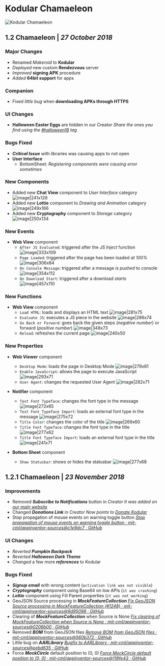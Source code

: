 # Kodular Chamaeleon

![Kodular Chamaeleon](https://assets.kodular.io/images/creator/versions/chamaeleon.png)

## 1.2 Chamaeleon   \|   _27 October 2018_

### Major Changes

- Renamed _Makeroid_ to **Kodular**
- _Deployed_ new custom **Rendezvous** server
- _Improved_ **signing APK** procedure
- _Added_ **64bit support** for apps

### Companion

- Fixed _little bug_ when **downloading APKs through HTTPS**

### UI Changes

- **Halloween Easter Eggs** are hidden in our Creator
  _Share the ones you find using the [#halloween18](https://community.kodular.io/tags/halloween18) tag_

### Bugs Fixed

- **_Critical Issue_** with libraries was causing apps to not open
- **User Interface**
	- BottomSheet: _Registering components were causing error sometimes_

### New Components

- Added new **Chat View** component to _User Interface_ category
	![image|241x128](https://kodular-community.s3.dualstack.eu-west-1.amazonaws.com/original/2X/f/f91a33fb718e72ea13bf7279cc5816c97338eb8f.png)
- Added new **Lottie** component to _Drawing and Animation_ category
	![image|249x166](https://kodular-community.s3.dualstack.eu-west-1.amazonaws.com/original/2X/5/5d2d608dd60e1b1afbf8387aec181f980d121c82.png)
- Added new **Cryptography** component to _Storage_ category
	![image|250x134](https://kodular-community.s3.dualstack.eu-west-1.amazonaws.com/original/2X/0/0b15f0e7dadf742f2545f6cb2d9ae256c6a5fc6c.png)

### New Events

- **Web View** component
	- `After JS Evaluated`: triggered after the _JS Inject_ function
		![image|333x109](https://kodular-community.s3.dualstack.eu-west-1.amazonaws.com/original/2X/a/a02dc885521723d55d4308a743b3334506150486.png)
	- `Page Loaded`: triggered after the page has been loaded _at 100%_
		![image|306x84](https://kodular-community.s3.dualstack.eu-west-1.amazonaws.com/original/2X/b/ba78ac720c76fb1ed2db673432c9310258efddab.png)
  	- `On Console Message`: triggered after a message _is pushed_ to console
		![image|354x112](https://kodular-community.s3.dualstack.eu-west-1.amazonaws.com/original/2X/c/c2785d28b860ab20585c00ae792103c7e3f71403.png)
  	- `On Download Start`: triggered after a download _starts_
		![image|457x110](https://kodular-community.s3.dualstack.eu-west-1.amazonaws.com/original/2X/0/0edbaef5ad2c35813998895ddd2ffbea921b7c2f.png)


### New Functions

- **Web View** component
	- `Load HTML`: loads and displays an HTML text
		![image|281x75](https://kodular-community.s3.dualstack.eu-west-1.amazonaws.com/original/2X/0/05a8e6e8286d3a61930e183ac7b6dfd6fe621700.png)
	- `Evaluate JS`: executes a JS piece in the website
		![image|286x74](https://kodular-community.s3.dualstack.eu-west-1.amazonaws.com/original/2X/2/2fb51e32014d3eb8cce900fb469d411802a90f17.png)
	- `Go Back or Forward`: goes back the given steps (_negative number_) or forward (_positive number_)
		![image|348x73](https://kodular-community.s3.dualstack.eu-west-1.amazonaws.com/original/2X/7/7fffa43ecf35e0a10e940f395e017d565adf5fd1.png)
	- `Reload`: refreshes the current page
		![image|240x50](https://kodular-community.s3.dualstack.eu-west-1.amazonaws.com/original/2X/5/574eb27c479c7ab507ce9f2b96b02015917dd34c.png)

### New Properties

- **Web Viewer** component
	- `Desktop Mode`: loads the page in Desktop Mode
		![image|279x61](https://kodular-community.s3.dualstack.eu-west-1.amazonaws.com/original/2X/5/54cb6cbe50692accbce40d9e6c7e1463657285c1.png)
	- `Enable JavaScript`: allows the page to execute JavaScript
		![image|293x71](https://kodular-community.s3.dualstack.eu-west-1.amazonaws.com/original/2X/6/61fbfd2096492ea780e6259d255867577c8fcfbd.png)
	- `User Agent`: changes the requested User Agent
		![image|282x71](https://kodular-community.s3.dualstack.eu-west-1.amazonaws.com/original/2X/8/8dd5f9c7d7a6b83ccb0b14eabbc810dc04a9e94c.png)

- **Notifier** component
	- `Text Font Typeface`: changes the font type in the message
		![image|272x65](https://kodular-community.s3.dualstack.eu-west-1.amazonaws.com/original/2X/4/42c9c966a8f755a703f8a31a4772abc4b95d2db8.png)
	- `Text Font Typeface Import`: loads an external font type in the message
		![image|275x72](https://kodular-community.s3.dualstack.eu-west-1.amazonaws.com/original/2X/a/ad8d6b7e385701d561949ebdee36af953b053314.png)
	- `Title Color`: changes the color of the title
		![image|269x60](https://kodular-community.s3.dualstack.eu-west-1.amazonaws.com/original/2X/8/88481643b5e99f3e1d208c38ce2688519e11a6a2.png)
	- `Title Font Typeface`: changes the font type in the title
		![image|277x62](https://kodular-community.s3.dualstack.eu-west-1.amazonaws.com/original/2X/f/f1ad1162cf1dfc09153b8c0019b4674017eeb9da.png)
	- `Title Font Typeface Import`: loads an external font type in the title
		![image|241x71](https://kodular-community.s3.dualstack.eu-west-1.amazonaws.com/original/2X/6/61f008bfd75ca53356abd1f8f35ad000c7cf9e3f.png)

- **Bottom Sheet** component
	- `Show Statusbar`: shows or hides the statusbar
		![image|277x68](https://kodular-community.s3.dualstack.eu-west-1.amazonaws.com/original/2X/e/ec1ec3e961fda565179256794eab3f8370e42c9b.png)

## 1.2.1 Chamaeleon   \|   _23 November 2018_

### Improvements

- Removed **_Subscribe to Notifications_** button in _Creator_
	_It was added on [our main website](https://www.kodular.io)_
- Changed **_Donations Link_** in _Creator_
	_Now points to [Donate Kodular](https://www.kodular.io/donate)_
- Stop propagation of mouse events on warning toggle button
	_[Stop propagation of mouse events on warning toggle button · mit-cml/appinventor-sources@c1e9dc7 · GitHub](https://github.com/mit-cml/appinventor-sources/commit/c1e9dc7e38600eb702373cf3d78c896508a9eb98)_

### UI Changes

- _Reverted_ **_Pumpkin Backpack_**
- _Reverted_ **_Halloween Dark Theme_**
- _Changed_ a few more **_references_** to Kodular

### Bugs Fixed

- **_Signup email_** with wrong content (`activation link was not visible`)
- **_Cryptography_** component using Base64 on low APIs (`it was crashing`)
- **_Lottie_** component using Fill Parent properties (`it was not working`)
- GeoJSON Source processing in **_MockFeatureCollection_**
	_[Fix GeoJSON Source processing in MockFeatureCollection (#1248) · mit-cml/appinventor-sources@9d95098 · GitHub](https://github.com/mit-cml/appinventor-sources/commit/9d95098654ff5d6e02dfb462a7dd125163d0e277)_
- Clearing of **_MockFeatureCollection_** when Source is None
	_[Fix clearing of MockFeatureCollection when Source is None · mit-cml/appinventor-sources@0206b00 · GitHub](https://github.com/mit-cml/appinventor-sources/commit/0206b0064affe0fe692cb5b2c7183f5befc2ef0b)_
- Removed **_BOM_** from GeoJSON files
	_[Remove BOM from GeoJSON files · mit-cml/appinventor-sources@560b372 · GitHub](https://github.com/mit-cml/appinventor-sources/commit/560b3724a6c86bd2a5f678dfc270d9a185b0ed2f)_
- Little bug on **_AARLibrary_**
	_[Bugfix to AARLibrary · mit-cml/appinventor-sources@eebd635 · GitHub](https://github.com/mit-cml/appinventor-sources/commit/eebd635fd6c331955ac86c4ea2e7f9f1080726ae)_
- Force **_MockCircle_** default position to (0, 0)
	_[Force MockCircle default position to (0, 0) · mit-cml/appinventor-sources@118fe43 · GitHub](https://github.com/mit-cml/appinventor-sources/commit/118fe43072288ed62dffda1339f58f758694b199)_
